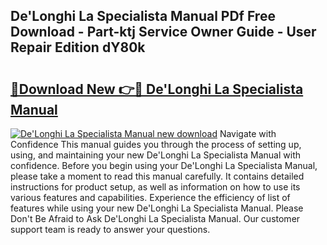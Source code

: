 ## De'Longhi La Specialista Manual PDf Free Download - Part-ktj Service Owner Guide - User Repair Edition dY80k

# <h2><a href="http://cf29481.oget.top/?id=De%27Longhi+La+Specialista+Manual">🔗Download New 👉🔴 De'Longhi La Specialista Manual</a></h2>

[![De'Longhi La Specialista Manual new download](https://i.imgur.com/5g1atiW.png)](http://cf29481.oget.top/?id=De%27Longhi+La+Specialista+Manual)
Navigate with Confidence This manual guides you through the process of setting up, using, and maintaining your new De'Longhi La Specialista Manual with confidence. Before you begin using your De'Longhi La Specialista Manual, please take a moment to read this manual carefully. It contains detailed instructions for product setup, as well as information on how to use its various features and capabilities. Experience the efficiency of list of features while using your new De'Longhi La Specialista Manual. Please Don't Be Afraid to Ask De'Longhi La Specialista Manual. Our customer support team is ready to answer your questions.
